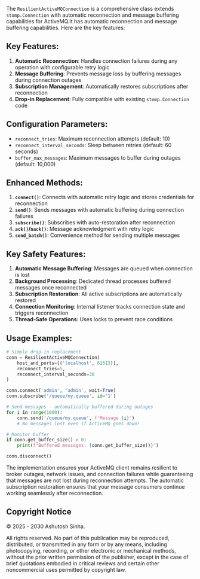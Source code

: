 The `ResilientActiveMQConnection` is a comprehensive class  extends `stomp.Connection` with automatic reconnection and message buffering capabilities for ActiveMQ.It has automatic reconnection and message buffering capabilities. Here are the key features:

## Key Features:

1. **Automatic Reconnection**: Handles connection failures during any operation with configurable retry logic
2. **Message Buffering**: Prevents message loss by buffering messages during connection outages
3. **Subscription Management**: Automatically restores subscriptions after reconnection
4. **Drop-in Replacement**: Fully compatible with existing `stomp.Connection` code

## Configuration Parameters:

- `reconnect_tries`: Maximum reconnection attempts (default: 10)
- `reconnect_interval_seconds`: Sleep between retries (default: 60 seconds)
- `buffer_max_messages`: Maximum messages to buffer during outages (default: 10,000)

## Enhanced Methods:

1. **`connect()`**: Connects with automatic retry logic and stores credentials for reconnection
2. **`send()`**: Sends messages with automatic buffering during connection failures
3. **`subscribe()`**: Subscribes with auto-restoration after reconnection
4. **`ack()`/`nack()`**: Message acknowledgment with retry logic
5. **`send_batch()`**: Convenience method for sending multiple messages

## Key Safety Features:

1. **Automatic Message Buffering**: Messages are queued when connection is lost
2. **Background Processing**: Dedicated thread processes buffered messages once reconnected
3. **Subscription Restoration**: All active subscriptions are automatically restored
4. **Connection Monitoring**: Internal listener tracks connection state and triggers reconnection
5. **Thread-Safe Operations**: Uses locks to prevent race conditions

## Usage Examples:

```python
# Simple drop-in replacement
conn = ResilientActiveMQConnection(
    host_and_ports=[('localhost', 61613)],
    reconnect_tries=5,
    reconnect_interval_seconds=30
)

conn.connect('admin', 'admin', wait=True)
conn.subscribe('/queue/my.queue', id='1')

# Send messages - automatically buffered during outages
for i in range(1000):
    conn.send('/queue/my.queue', f'Message {i}')
    # No messages lost even if ActiveMQ goes down!

# Monitor buffer
if conn.get_buffer_size() > 0:
    print(f"Buffered messages: {conn.get_buffer_size()}")

conn.disconnect()
```

The implementation ensures your ActiveMQ client remains resilient to broker outages, network issues, and connection failures while guaranteeing that messages are not lost during reconnection attempts. The automatic subscription restoration ensures that your message consumers continue working seamlessly after reconnection.


## Copyright Notice

© 2025 - 2030 Ashutosh Sinha.

All rights reserved. No part of this publication may be reproduced, distributed, or transmitted in any form or by any means, including photocopying, recording, or other electronic or mechanical methods, without the prior written permission of the publisher, except in the case of brief quotations embodied in critical reviews and certain other noncommercial uses permitted by copyright law.